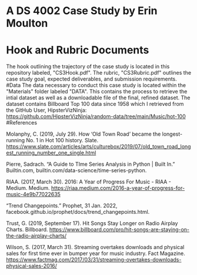 # A DS 4002 Case Study by Erin Moulton 
# Hook and Rubric Documents
The hook outlining the trajectory of the case study is located in this repository labeled, "CS3Hook.pdf". The rubric, "CS3Rubric.pdf" outlines the case study goal, expected deliverables, and submission requirements.
#Data 
The data necessary to conduct this case study is located within the "Materials" folder labeled "DATA". This contains the process to retrieve the intial dataset as well as a downloadable file of the final, refined dataset. The dataset contains Billboard Top 100 data since 1958 which I retrieved from the GitHub User, HipsterVizNinja: https://github.com/HipsterVizNinja/random-data/tree/main/Music/hot-100 
#References

Molanphy, C. (2019, July 29). How ‘Old Town Road’ became the longest-running No. 
1 in Hot 100 history. Slate.     https://www.slate.com/articles/arts/culturebox/2019/07/old_town_road_longest_running_number_one_single.html

Pierre, Sadrach. “A Guide to TIme Series Analysis in Python | Built In.”   
Builtin.com, builtin.com/data-science/time-series-python.

RIAA. (2017, March 30). 2016: A Year of Progress For Music - RIAA - Medium. Medium. https://riaa.medium.com/2016-a-year-of-progress-for-music-4e9b77022635

‌“Trend Changepoints.” Prophet, 31 Jan. 2022, facebook.github.io/prophet/docs/trend_changepoints.html.

Trust, G. (2019, September 17). Hit Songs Stay Longer on Radio Airplay Charts. Billboard. https://www.billboard.com/pro/hit-songs-are-staying-on-the-radio-airplay-charts/‌

Wilson, S. (2017, March 31). Streaming overtakes downloads and physical sales for first time ever in bumper year for music industry. Fact Magazine. https://www.factmag.com/2017/03/31/streaming-overtakes-downloads-physical-sales-2016/
